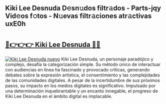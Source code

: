 ## Kiki Lee Desnuda D𝚎sn𝚞dos filtr𝚊dos - Parts-jqy Vid𝚎os f𝚘tos - N𝚞evas filtr𝚊ciones atr𝚊ctivas uxE0h

# <h2><a href="http://mb82g4s.tromn.icu/?c=Kiki+Lee+Desnuda">🔗👉👉👉 Kiki Lee Desnuda 🔗🔗</a></h2>

[![Kiki Lee Desnuda nuevo](https://i.imgur.com/pEAQMta.gif)](http://mb82g4s.tromn.icu/?c=Kiki+Lee+Desnuda)
Kiki Lee Desnuda, un personaje paradójico y complejo, desafía la categorización simple. Su método único de interactuar con audiencias en línea ha fascinado y provocado críticas, generando debates sobre la expresión artística, el consentimiento y las complejidades de las comunidades digitales. A pesar de la incertidumbre de sus próximos pasos, su impacto en los medios digitales es significativo. Impulsado por una determinación inquebrantable y un encanto innegable, el progreso de Kiki Lee Desnuda en el ámbito digital es implacable.
